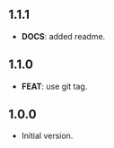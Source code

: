 ## 1.1.1

 - **DOCS**: added readme.

## 1.1.0

 - **FEAT**: use git tag.

## 1.0.0

- Initial version.
